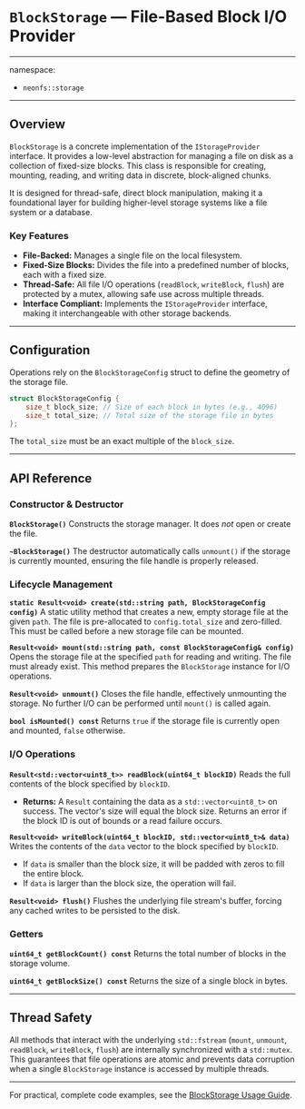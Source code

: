 # `BlockStorage` — File-Based Block I/O Provider

---
namespace:
- `neonfs::storage`
---

## Overview

`BlockStorage` is a concrete implementation of the `IStorageProvider` interface. It provides a low-level abstraction for managing a file on disk as a collection of fixed-size blocks. This class is responsible for creating, mounting, reading, and writing data in discrete, block-aligned chunks.

It is designed for thread-safe, direct block manipulation, making it a foundational layer for building higher-level storage systems like a file system or a database.

### Key Features
*   **File-Backed:** Manages a single file on the local filesystem.
*   **Fixed-Size Blocks:** Divides the file into a predefined number of blocks, each with a fixed size.
*   **Thread-Safe:** All file I/O operations (`readBlock`, `writeBlock`, `flush`) are protected by a mutex, allowing safe use across multiple threads.
*   **Interface Compliant:** Implements the `IStorageProvider` interface, making it interchangeable with other storage backends.

---

## Configuration

Operations rely on the `BlockStorageConfig` struct to define the geometry of the storage file.

```cpp
struct BlockStorageConfig {
    size_t block_size; // Size of each block in bytes (e.g., 4096)
    size_t total_size; // Total size of the storage file in bytes
};
```

The `total_size` must be an exact multiple of the `block_size`.

---

## API Reference

### Constructor & Destructor

**`BlockStorage()`**
Constructs the storage manager. It does *not* open or create the file.

**`~BlockStorage()`**
The destructor automatically calls `unmount()` if the storage is currently mounted, ensuring the file handle is properly released.

### Lifecycle Management

**`static Result<void> create(std::string path, BlockStorageConfig config)`**
A static utility method that creates a new, empty storage file at the given `path`. The file is pre-allocated to `config.total_size` and zero-filled. This must be called before a new storage file can be mounted.

**`Result<void> mount(std::string path, const BlockStorageConfig& config)`**
Opens the storage file at the specified `path` for reading and writing. The file must already exist. This method prepares the `BlockStorage` instance for I/O operations.

**`Result<void> unmount()`**
Closes the file handle, effectively unmounting the storage. No further I/O can be performed until `mount()` is called again.

**`bool isMounted() const`**
Returns `true` if the storage file is currently open and mounted, `false` otherwise.

### I/O Operations

**`Result<std::vector<uint8_t>> readBlock(uint64_t blockID)`**
Reads the full contents of the block specified by `blockID`.
*   **Returns:** A `Result` containing the data as a `std::vector<uint8_t>` on success. The vector's size will equal the block size. Returns an error if the block ID is out of bounds or a read failure occurs.

**`Result<void> writeBlock(uint64_t blockID, std::vector<uint8_t>& data)`**
Writes the contents of the `data` vector to the block specified by `blockID`.
*   If `data` is smaller than the block size, it will be padded with zeros to fill the entire block.
*   If `data` is larger than the block size, the operation will fail.

**`Result<void> flush()`**
Flushes the underlying file stream's buffer, forcing any cached writes to be persisted to the disk.

### Getters

**`uint64_t getBlockCount() const`**
Returns the total number of blocks in the storage volume.

**`uint64_t getBlockSize() const`**
Returns the size of a single block in bytes.

---

## Thread Safety

All methods that interact with the underlying `std::fstream` (`mount`, `unmount`, `readBlock`, `writeBlock`, `flush`) are internally synchronized with a `std::mutex`. This guarantees that file operations are atomic and prevents data corruption when a single `BlockStorage` instance is accessed by multiple threads.

---

For practical, complete code examples, see the [BlockStorage Usage Guide](BlockStorageUsage.md).